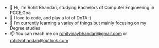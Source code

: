 - 👋 Hi, I’m Rohit Bhandari, studying Bachelors of Computer Engineering in PCCE,Goa
- 👀 I love to code, and play a lot of DoTA :)
- 🌱 I’m currently learning a variey of things but mainly focusing on my Degree studies
- 📫 You can reach me on rohitvinaybhandari@gmail.com or rohitvbhandari@outlook.com

<!---
TheLMNTRIX/TheLMNTRIX is a ✨ special ✨ repository because its `README.md` (this file) appears on your GitHub profile.
You can click the Preview link to take a look at your changes.
--->
